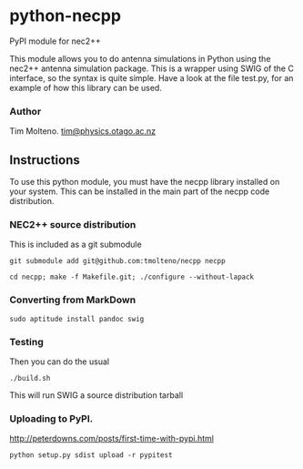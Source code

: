 # python-necpp
PyPI module for nec2++

This module allows you to do antenna simulations in Python using the nec2++ antenna
simulation package. This is a wrapper using SWIG of the C interface, so the syntax
is quite simple. Have a look at the file test.py, for an example of how this 
library can be used.

### Author

Tim Molteno. tim@physics.otago.ac.nz

## Instructions

To use this python module, you must have the necpp library installed on your system. This can
be installed in the main part of the necpp code distribution.

### NEC2++ source distribution

This is included as a git submodule

    git submodule add git@github.com:tmolteno/necpp necpp
    
    cd necpp; make -f Makefile.git; ./configure --without-lapack

### Converting from MarkDown

    sudo aptitude install pandoc swig

### Testing

Then you can do the usual

    ./build.sh

This will run SWIG a source distribution tarball

### Uploading to PyPI.

http://peterdowns.com/posts/first-time-with-pypi.html


    python setup.py sdist upload -r pypitest